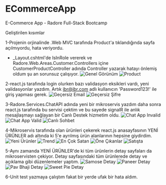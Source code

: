 # ECommerceApp
E-Commerce App - Radore Full-Stack Bootcamp

Geliştirilen kısımlar

1-Projenin orjinalinde .Web MVC tarafında Product'a tıklandığında sayfa açılmıyordu, hata veriyordu. 
+ _Layout.cshtml'de IsInRole vererek ve Radore.Web.Areas.Customer.Controllers içine CustomerProductController adında Controller yazarak hatayı önlemiş oldum şu an sorunsuz çalışıyor.
![Genel Görünüm](1_genelgorunum.jpg)
![Product](2_product.jpg)

2-react.js tarafında login olurken bazı validasyon eksikleri vardı, yeni validasyonlar yazdım. Artık ibr@ibr.com adlı kullanıcın 'Password123!' ile giriş yapması gerek.
![Geçersiz Email](3_gecersizemail.jpg)
![Geçersiz Şifre](4_gecersizsifre.jpg)

3-Radore.Services.ChatAPI adında yeni bir mikroservis yazdım daha sonra react.js tarafında bu servisi çektim ve bu sayede signalR ile anlık mesajlaşmayı sağlayan bir Canlı Destek hizmetim oldu.
![Chat App Invalid](5_chatappinvalid.jpg)
![Chat App Valid](6_chatappvalid.jpg)
![Canlı Sohbet](7_canlısohbet.jpg)


4-Mikroservis tarafında olan ürünleri çekerek react.js anasayfasının YENİ ÜRÜNLER adı altında ki 5'e ayrılmış ürün alanlarının hepsine giydirdim.
![Yeni Ürünler](8_yeniurunler.jpg)
![Trend](9_trend.jpg)
![En Çok Satan](10_encoksatan.jpg)
![Öne Çıkanlar](11_onecikanlar.jpg)
![Satışta](12_satısta.jpg)

5-Aynı zamanda YENİ ÜRÜNLER'de ki tüm ürünlerin detay sayfaları da mikroservisten çekiyor. Detay sayfasındaki tüm ürünlerede detay ve açıklama gibi düzenlemeler yaptım.
![Samose Detay](13_samosadetay.jpg)
![Paneer Detay](14_paneerdetay.jpg)
![Pav Bhaji Detay](15_pavbhajidetay.jpg)
![Sweet Pie Detay](16_sweetpiedetay.jpg)

6-Unit test yazmaya çalıştım fakat bir yerde ufak bir hata aldım.